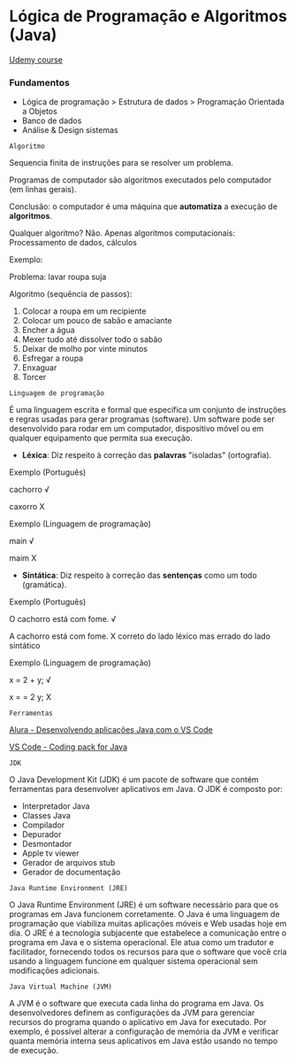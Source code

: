 # Lógica de Programação e Algoritmos (Java)

[Udemy course](https://www.udemy.com/course/java-curso-logica-de-programacao/)

### Fundamentos 

* Lógica de programação > Estrutura de dados > Programação Orientada a Objetos
* Banco de dados
* Análise & Design sistemas

```Algoritmo``` 

Sequencia finita de instruções para se resolver um problema. 

Programas de computador são algoritmos executados pelo computador (em linhas gerais). 

Conclusão: o computador é uma máquina que **automatiza** a execução de **algoritmos**.

Qualquer algoritmo? 
Não. Apenas algoritmos computacionais: Processamento de dados, cálculos

Exemplo: 

Problema: lavar roupa suja 

Algoritmo (sequência de passos):
1) Colocar a roupa em um recipiente
2) Colocar um pouco de sabão e amaciante
3) Encher a água
4) Mexer tudo até dissolver todo o sabão
5) Deixar de molho por vinte minutos
6) Esfregar a roupa
7) Enxaguar
8) Torcer

```Linguagem de programação```

É uma linguagem escrita e formal que especifica um conjunto de instruções e regras usadas para gerar programas (software). Um software pode ser desenvolvido para rodar em um computador, dispositivo móvel ou em qualquer equipamento que permita sua execução.

* **Léxica**: Diz respeito à correção das **palavras** "isoladas" (ortografia).

Exemplo (Português)

cachorro √ 

caxorro X

Exemplo (Linguagem de programação)

main √

maim X

* **Sintática**: Diz respeito à correção das **sentenças** como um todo (gramática).

Exemplo (Português)

O cachorro está com fome. √

A cachorro está com fome. X correto do lado léxico mas errado do lado sintático

Exemplo (Linguagem de programação)

x = 2 + y; √ 

x = = 2 y; X

```Ferramentas```

[Alura - Desenvolvendo aplicações Java com o VS Code](https://www.alura.com.br/artigos/desenvolvendo-aplicacoes-java-vs-code?utm_term=&utm_campaign=%5BSearch%5D+%5BPerformance%5D+-+Dynamic+Search+Ads+-+Artigos+e+Conte%C3%BAdos&utm_source=adwords&utm_medium=ppc&hsa_acc=7964138385&hsa_cam=11384329873&hsa_grp=164240702375&hsa_ad=703853654617&hsa_src=g&hsa_tgt=aud-409949667484:dsa-2276348409543&hsa_kw=&hsa_mt=&hsa_net=adwords&hsa_ver=3&gad_source=1&gclid=CjwKCAjw6c63BhAiEiwAF0EH1HoSTtmapfxfzCLFsiqzD5Thzi0vmb3RwemK9kT4QBdhELEvd1WqpBoC7UQQAvD_BwE)

[VS Code - Coding pack for Java](https://code.visualstudio.com/docs/java/java-tutorial#_coding-pack-for-java)

```JDK```

O Java Development Kit (JDK) é um pacote de software que contém ferramentas para desenvolver aplicativos em Java. O JDK é composto por:

* Interpretador Java
* Classes Java
* Compilador
* Depurador
* Desmontador
* Apple tv viewer
* Gerador de arquivos stub
* Gerador de documentação

```Java Runtime Environment (JRE)```

O Java Runtime Environment (JRE) é um software necessário para que os programas em Java funcionem corretamente. O Java é uma linguagem de programação que viabiliza muitas aplicações móveis e Web usadas hoje em dia. O JRE é a tecnologia subjacente que estabelece a comunicação entre o programa em Java e o sistema operacional. Ele atua como um tradutor e facilitador, fornecendo todos os recursos para que o software que você cria usando a linguagem funcione em qualquer sistema operacional sem modificações adicionais.

```Java Virtual Machine (JVM)```

A JVM é o software que executa cada linha do programa em Java. Os desenvolvedores definem as configurações da JVM para gerenciar recursos do programa quando o aplicativo em Java for executado. Por exemplo, é possível alterar a configuração de memória da JVM e verificar quanta memória interna seus aplicativos em Java estão usando no tempo de execução.

[](/assets/estrutura%20sequencial.png)










